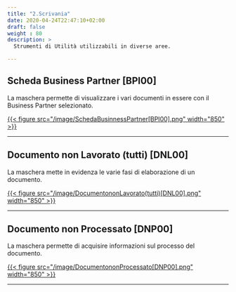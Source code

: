 ```yaml
---
title: "2.Scrivania"
date: 2020-04-24T22:47:10+02:00
draft: false
weight : 80 
description: >
  Strumenti di Utilità utilizzabili in diverse aree.

---
```

## Scheda Business Partner [BPI00]

La maschera permette di visualizzare i vari documenti in essere con il Business Partner selezionato.

[{{< figure src="/image/SchedaBusinnessPartner[BPI00].png"  width="850"  >}}](/image/SchedaBusinnessPartner[BPI00].png)

---
## Documento non Lavorato (tutti) [DNL00]

La maschera mette in evidenza le varie fasi di elaborazione di un documento.

[{{< figure src="/image/DocumentononLavorato(tutti)[DNL00].png"  width="850"  >}}](/image/DocumentononLavorato(tutti)[DNL00].png)

---
## Documento non Processato [DNP00]

La maschera permette di acquisire informazioni sul processo del documento.

[{{< figure src="/image/DocumentononProcessato[DNP00].png"  width="850"  >}}](/image/DocumentononProcessato[DNP00].png)

---



